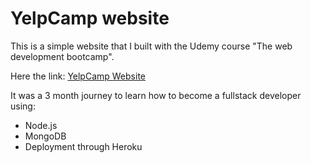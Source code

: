 # YelpCamp website

This is a simple website that I built with the Udemy course "The web development bootcamp".

Here the link: [YelpCamp Website](https://glacial-journey-54222.herokuapp.com/)

It was a 3 month journey to learn how to become a fullstack developer using:
* Node.js
* MongoDB
* Deployment through Heroku
